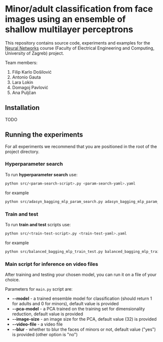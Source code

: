 # Minor/adult classification from face images using an ensemble of shallow multilayer perceptrons

This repository contains source code, experiments and examples for the [Neural
Networks](https://www.fer.unizg.hr/en/course/neunet_a) course (Faculty of Electrical Engineering and Computing, University of
Zagreb) project.

Team members:
1. Filip Karlo Došilović
2. Antonio Gauta
3. Lara Lokin
4. Domagoj Pavlović
5. Ana Puljčan

## Installation

TODO

## Running the experiments

For all experiments we recommend that you are positioned in the root of the
project directory.

### Hyperparameter search

To run **hyperparameter search** use:

```bash
python src/<param-search-script>.py <param-search-yaml>.yaml
```

for example

```bash
python src/adasyn_bagging_mlp_param_search.py adasyn_bagging_mlp_param_search.yaml
```

### Train and test

To run **train and test** scripts use:

```bash
python src/<train-test-script>.py <train-test-yaml>.yaml
```

for example

```bash
python src/balanced_bagging_mlp_train_test.py balanced_bagging_mlp_train_test.yaml
```

### Main script for inference on video files

After training and testing your chosen model, you can run it on a file of your
choice.

Parameters for `main.py` script are:

- **--model** - a trained ensemble model for classification (should return 1 for adults and 0 for minors), default value is provided
- **--pca-model** - a PCA trained on the training set for dimensionality reduction, default value is provided
- **--image-size** - an image size for the PCA, default value (32) is provided
- **--video-file** - a video file
- **--blur** - whether to blur the faces of minors or not, default value ("yes") is provided (other option is "no")
